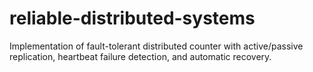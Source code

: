 # reliable-distributed-systems
Implementation of fault-tolerant distributed counter with active/passive replication, heartbeat failure detection, and automatic recovery. 
